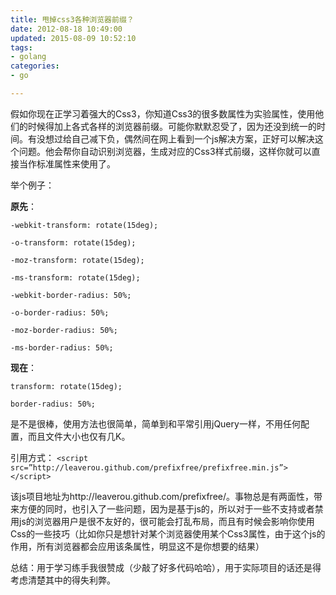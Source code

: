```yaml
---
title: 甩掉css3各种浏览器前缀？
date: 2012-08-18 10:49:00
updated: 2015-08-09 10:52:10
tags: 
- golang
categories: 
- go

---
```

假如你现在正学习着强大的Css3，你知道Css3的很多数属性为实验属性，使用他们的时候得加上各式各样的浏览器前缀。可能你默默忍受了，因为还没到统一的时间。有没想过给自己减下负，偶然间在网上看到一个js解决方案，正好可以解决这个问题。他会帮你自动识别浏览器，生成对应的Css3样式前缀，这样你就可以直接当作标准属性来使用了。

举个例子：


<!--more-->


**原先**：

    -webkit-transform: rotate(15deg);
    
    -o-transform: rotate(15deg);
    
    -moz-transform: rotate(15deg);
    
    -ms-transform: rotate(15deg);
    
    -webkit-border-radius: 50%;
    
    -o-border-radius: 50%;
    
    -moz-border-radius: 50%;
    
    -ms-border-radius: 50%;

**现在**：

    transform: rotate(15deg);
    
    border-radius: 50%;

是不是很棒，使用方法也很简单，简单到和平常引用jQuery一样，不用任何配置，而且文件大小也仅有几K。

引用方式：
`<script src=”http://leaverou.github.com/prefixfree/prefixfree.min.js”></script>`

该js项目地址为http://leaverou.github.com/prefixfree/。事物总是有两面性，带来方便的同时，也引入了一些问题，因为是基于js的，所以对于一些不支持或者禁用js的浏览器用户是很不友好的，很可能会打乱布局，而且有时候会影响你使用Css的一些技巧（比如你只是想针对某个浏览器使用某个Css3属性，由于这个js的作用，所有浏览器都会应用该条属性，明显这不是你想要的结果）

总结：用于学习练手我很赞成（少敲了好多代码哈哈），用于实际项目的话还是得考虑清楚其中的得失利弊。